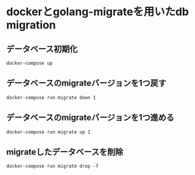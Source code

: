 # dockerとgolang-migrateを用いたdb migration
## データベース初期化
```
docker-compose up
```
## データベースのmigrateバージョンを1つ戻す
```
docker-compose run migrate down 1
```
## データベースのmigrateバージョンを1つ進める
```
docker-compose run migrate up 1
```
## migrateしたデータベースを削除
```
docker-compose run migrate drop -f
```
